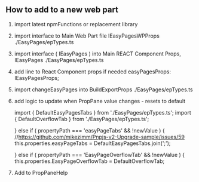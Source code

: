 ## How to add to a new web part

1. import latest npmFunctions or replacement library

2. import interface to Main Web Part file
    IEasyPagesWPProps
    ./EasyPages/epTypes.ts

3. import interface ( IEasyPages ) into Main REACT Component Props,
    IEasyPages
    ./EasyPages/epTypes.ts

4. add line to React Component props if needed
    easyPagesProps: IEasyPagesProps;

5. import changeEasyPages into BuildExportProps
    ./EasyPages/epTypes.ts

6. add logic to update when PropPane value changes - resets to default

    import { DefaultEasyPagesTabs } from './EasyPages/epTypes.ts';
    import { DefaultOverflowTab } from './EasyPages/epTypes.ts';

    } else if ( propertyPath === 'easyPageTabs' && !newValue )  {
      //https://github.com/mikezimm/Pnpjs-v2-Upgrade-sample/issues/59
      this.properties.easyPageTabs = DefaultEasyPagesTabs.join(';');

    } else if ( propertyPath === 'EasyPageOverflowTab' && !newValue )  {
      this.properties.EasyPageOverflowTab = DefaultOverflowTab;

7. Add to PropPaneHelp